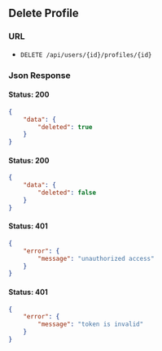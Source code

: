 ## Delete Profile

### URL
- ```DELETE /api/users/{id}/profiles/{id}```

### Json Response

#### Status: 200

```json
{
    "data": {
        "deleted": true
    }
}
```

#### Status: 200

```json
{
    "data": {
        "deleted": false
    }
}
```

#### Status: 401

```json
{
    "error": {
        "message": "unauthorized access"
    }
}
```

#### Status: 401

```json
{
    "error": {
        "message": "token is invalid"
    }
}
```
